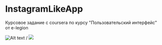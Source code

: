 # InstagramLikeApp
Курсовое задание с coursera по курсу "Пользовательский интерфейс" от e-legion

![Alt text](ShowApp.gif) / ![](ShowApp.gif)
